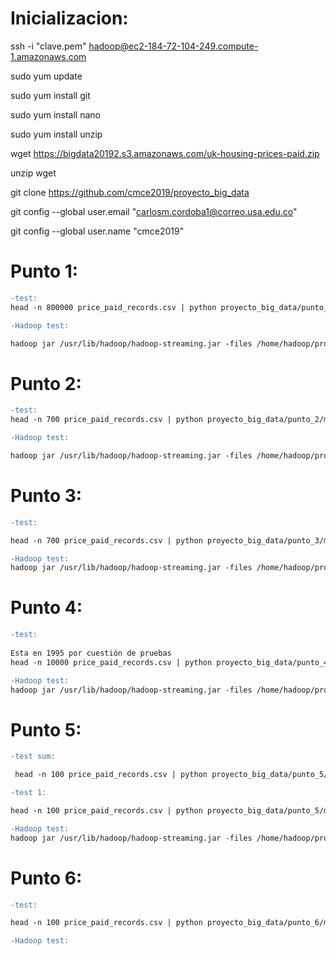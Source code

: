 # Inicializacion:

ssh -i "clave.pem" hadoop@ec2-184-72-104-249.compute-1.amazonaws.com

sudo yum update

sudo yum install git

sudo yum install nano

sudo yum install unzip

wget https://bigdata20192.s3.amazonaws.com/uk-housing-prices-paid.zip

unzip wget

git clone https://github.com/cmce2019/proyecto_big_data

git config --global user.email "carlosm.cordoba1@correo.usa.edu.co"

git config --global user.name "cmce2019"

# Punto 1:
```diff
-test: 
head -n 800000 price_paid_records.csv | python proyecto_big_data/punto_1/mapper.py | sort | python proyecto_big_data/punto_1/reducer.py 
```

```diff
-Hadoop test: 

hadoop jar /usr/lib/hadoop/hadoop-streaming.jar -files /home/hadoop/proyecto_big_data/punto_1/mapper.py,/home/hadoop/proyecto_big_data/punto_1/reducer.py -mapper "python mapper.py" -reducer "python reducer.py" -input /input -output /output_1
```
# Punto 2:
```diff
-test: 
head -n 700 price_paid_records.csv | python proyecto_big_data/punto_2/mapper.py | sort | python proyecto_big_data/punto_2/reducer.py
```
```diff
-Hadoop test: 

hadoop jar /usr/lib/hadoop/hadoop-streaming.jar -files /home/hadoop/proyecto_big_data/punto_2/mapper.py,/home/hadoop/proyecto_big_data/punto_2/reducer.py -mapper "python mapper.py" -reducer "python reducer.py" -input /input -output /output_2
```
# Punto 3:
```diff
-test: 

head -n 700 price_paid_records.csv | python proyecto_big_data/punto_3/mapper.py | sort | python proyecto_big_data/punto_3/reducer.py
```
```diff
-Hadoop test: 
hadoop jar /usr/lib/hadoop/hadoop-streaming.jar -files /home/hadoop/proyecto_big_data/punto_3/mapper.py,/home/hadoop/proyecto_big_data/punto_3/reducer.py -mapper "python mapper.py" -reducer "python reducer.py" -input /input -output /output_3 
```
# Punto 4:
```diff
-test: 
 
Esta en 1995 por cuestión de pruebas
head -n 10000 price_paid_records.csv | python proyecto_big_data/punto_4/mapper.py | sort -V 
```
```diff
-Hadoop test: 
hadoop jar /usr/lib/hadoop/hadoop-streaming.jar -files /home/hadoop/proyecto_big_data/punto_4/mapper.py,/home/hadoop/proyecto_big_data/punto_4/reducer.py -mapper "python mapper.py" -reducer "python reducer.py" -input /input -output /output_4
```
# Punto 5:
```diff
-test sum: 

 head -n 100 price_paid_records.csv | python proyecto_big_data/punto_5/mapper.py | sort | python proyecto_big_data/punto_1/reducer.py
``` 
```diff
-test 1: 

head -n 100 price_paid_records.csv | python proyecto_big_data/punto_5/mapper.py | sort | python proyecto_big_data/punto_5/reducer.py
``` 
```diff
-Hadoop test: 
hadoop jar /usr/lib/hadoop/hadoop-streaming.jar -files /home/hadoop/proyecto_big_data/punto_5/mapper.py,/home/hadoop/proyecto_big_data/punto_5/reducer.py -mapper "python mapper.py" -reducer "python reducer.py" -input /input -output /output_5
```
# Punto 6:
```diff
-test: 

head -n 100 price_paid_records.csv | python proyecto_big_data/punto_6/mapper.py | sort | python proyecto_big_data/punto_6/reducer.py | sort -V | python proyecto_big_data/punto_6/reducer2.py 

```
```diff
-Hadoop test: 
```